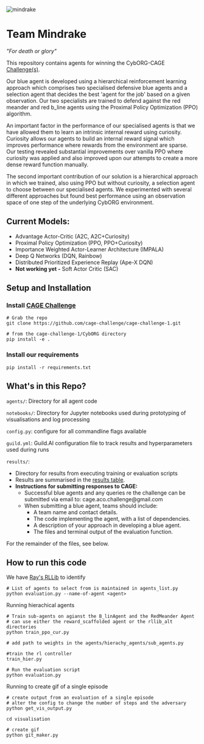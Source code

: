 
![mindrake](https://user-images.githubusercontent.com/10000317/150498045-b712992c-b569-4654-a35e-65660df3f795.png)

# Team Mindrake
*"For death or glory"*


This repository contains agents for winning the CybORG-CAGE [Challenge(s)](https://github\.com/cage\-challenge/cage\-challenge\-1/tree/main/CybORG).

Our blue agent is developed using a hierarchical reinforcement learning approach which comprises two specialised defensive blue agents and a selection agent that decides the best 'agent for the job' based on a given observation. Our two specialists are trained to defend against the red meander and red b\_line agents using the Proximal Policy Optimization (PPO) algorithm.

An important factor in the performance of our specialised agents is that we have allowed them to learn an intrinsic internal reward using curiosity. Curiosity allows our agents to build an internal reward signal which improves performance where rewards from the environment are sparse. Our testing revealed substantial improvements over vanilla PPO where curiosity was applied and also improved upon our attempts to create a more dense reward function manually.

The second important contribution of our solution is a hierarchical approach in which we trained, also using PPO but without curiosity, a selection agent to choose between our specialised agents. We experimented with several different approaches but found best performance using an observation space of one step of the underlying CybORG environment. 


## Current Models:

- Advantage Actor-Critic (A2C, A2C+Curiosity)
- Proximal Policy Optimization (PPO, PPO+Curiosity)
- Importance Weighted Actor-Learner Architecture (IMPALA)
- Deep Q Networks (DQN, Rainbow)
- Distributed Prioritized Experience Replay (Ape-X DQN)
- **Not working yet -** Soft Actor Critic (SAC)

## Setup and Installation

### Install [CAGE Challenge](https://github.com/cage-challenge/cage-challenge-1)

```
# Grab the repo
git clone https://github.com/cage-challenge/cage-challenge-1.git

# from the cage-challenge-1/CybORG directory
pip install -e .
```

### Install our requirements

```
pip install -r requirements.txt
```




## What's in this Repo?

`agents/`: Directory for all agent code

`notebooks/`: Directory for Jupyter notebooks used during prototyping of visualisations and log processing

`config.py`: configure for all commandline flags available

`guild.yml`: Guild.AI configuration file to track results and hyperparameters used during runs


`results/`:

- Directory for results from executing training or evaluation scripts
- Results are summarised in the [results table](results.MD).
- **Instructions for submitting responses to CAGE:**
	- Successful blue agents and any queries re the challenge can be submitted via email to: cage\.aco\.challenge@gmail\.com
	- When submitting a blue agent, teams should include:
		- A team name and contact details\.
		- The code implementing the agent, with a list of dependencies\.
		- A description of your approach in developing a blue agent\.
		- The files and terminal output of the evaluation function\.

For the remainder of the files, see below.



## How to run this code

We have [Ray's RLLib](https://docs.ray.io/en/latest/rllib-algorithms.html) to identify

```
# List of agents to select from is maintained in agents_list.py
python evaluation.py --name-of-agent <agent>
```

Running hierachical agents

```
# Train sub-agents on agianst the B_linAgent and the RedMeander Agent
# can use either the reward_scaffolded agent or the rllib_alt directories
python train_ppo_cur.py

# add path to weights in the agents/hierachy_agents/sub_agents.py 

#train the rl controller  
train_hier.py

# Run the evaluation script
python evaluation.py
```

Running to create gif of a single episode

```
# create output from an evaluation of a single episode
# alter the config to change the number of steps and the adversary
python get_vis_output.py

cd visualisation

# create gif
python git_maker.py
```



